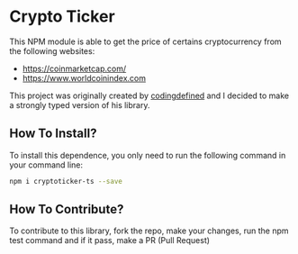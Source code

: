 # Crypto Ticker 
This NPM module is able to get the price of certains cryptocurrency from the following websites:

- https://coinmarketcap.com/
- https://www.worldcoinindex.com

This project was originally created by [codingdefined](https://github.com/codingdefined/cryptoticker) and I decided to make a strongly typed version of his library.

## How To Install?
To install this dependence, you only need to run the following command in your command line:

```sh
npm i cryptoticker-ts --save
```

## How To Contribute?
To contribute to this library, fork the repo, make your changes, run the npm test command and if it pass, make a PR (Pull Request)

